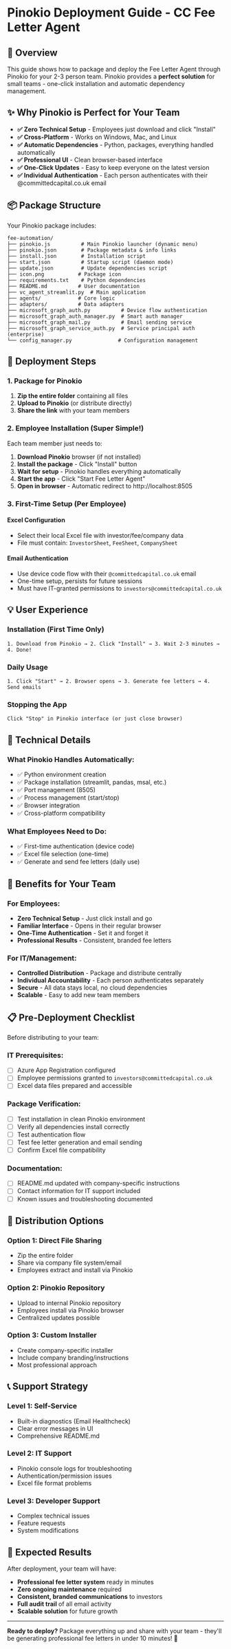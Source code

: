 # Pinokio Deployment Guide - CC Fee Letter Agent

## 🎯 Overview

This guide shows how to package and deploy the Fee Letter Agent through Pinokio for your 2-3 person team. Pinokio provides a **perfect solution** for small teams - one-click installation and automatic dependency management.

## ✨ Why Pinokio is Perfect for Your Team

- **✅ Zero Technical Setup** - Employees just download and click "Install"
- **✅ Cross-Platform** - Works on Windows, Mac, and Linux
- **✅ Automatic Dependencies** - Python, packages, everything handled automatically  
- **✅ Professional UI** - Clean browser-based interface
- **✅ One-Click Updates** - Easy to keep everyone on the latest version
- **✅ Individual Authentication** - Each person authenticates with their @committedcapital.co.uk email

## 📦 Package Structure

Your Pinokio package includes:

```
fee-automation/
├── pinokio.js          # Main Pinokio launcher (dynamic menu)
├── pinokio.json        # Package metadata & info links
├── install.json        # Installation script
├── start.json          # Startup script (daemon mode)
├── update.json         # Update dependencies script
├── icon.png           # Package icon
├── requirements.txt    # Python dependencies
├── README.md          # User documentation
├── vc_agent_streamlit.py  # Main application
├── agents/            # Core logic
├── adapters/          # Data adapters
├── microsoft_graph_auth.py          # Device flow authentication
├── microsoft_graph_auth_manager.py  # Smart auth manager
├── microsoft_graph_mail.py          # Email sending service  
├── microsoft_graph_service_auth.py  # Service principal auth (enterprise)
└── config_manager.py               # Configuration management
```

## 🚀 Deployment Steps

### 1. Package for Pinokio

1. **Zip the entire folder** containing all files
2. **Upload to Pinokio** (or distribute directly)
3. **Share the link** with your team members

### 2. Employee Installation (Super Simple!)

Each team member just needs to:

1. **Download Pinokio** browser (if not installed)
2. **Install the package** - Click "Install" button
3. **Wait for setup** - Pinokio handles everything automatically
4. **Start the app** - Click "Start Fee Letter Agent"
5. **Open in browser** - Automatic redirect to http://localhost:8505

### 3. First-Time Setup (Per Employee)

#### Excel Configuration
- Select their local Excel file with investor/fee/company data
- File must contain: `InvestorSheet`, `FeeSheet`, `CompanySheet`

#### Email Authentication  
- Use device code flow with their `@committedcapital.co.uk` email
- One-time setup, persists for future sessions
- Must have IT-granted permissions to `investors@committedcapital.co.uk`

## 💡 User Experience

### Installation (First Time Only)
```
1. Download from Pinokio → 2. Click "Install" → 3. Wait 2-3 minutes → 4. Done!
```

### Daily Usage
```  
1. Click "Start" → 2. Browser opens → 3. Generate fee letters → 4. Send emails
```

### Stopping the App
```
Click "Stop" in Pinokio interface (or just close browser)
```

## 🔧 Technical Details

### What Pinokio Handles Automatically:
- ✅ Python environment creation
- ✅ Package installation (streamlit, pandas, msal, etc.)
- ✅ Port management (8505)
- ✅ Process management (start/stop)
- ✅ Browser integration
- ✅ Cross-platform compatibility

### What Employees Need to Do:
- ✅ First-time authentication (device code)
- ✅ Excel file selection (one-time)
- ✅ Generate and send fee letters (daily use)

## 🎯 Benefits for Your Team

### For Employees:
- **Zero Technical Setup** - Just click install and go
- **Familiar Interface** - Opens in their regular browser  
- **One-Time Authentication** - Set it and forget it
- **Professional Results** - Consistent, branded fee letters

### For IT/Management:
- **Controlled Distribution** - Package and distribute centrally
- **Individual Accountability** - Each person authenticates separately
- **Secure** - All data stays local, no cloud dependencies
- **Scalable** - Easy to add new team members

## 📋 Pre-Deployment Checklist

Before distributing to your team:

### IT Prerequisites:
- [ ] Azure App Registration configured
- [ ] Employee permissions granted to `investors@committedcapital.co.uk`
- [ ] Excel data files prepared and accessible

### Package Verification:
- [ ] Test installation in clean Pinokio environment
- [ ] Verify all dependencies install correctly  
- [ ] Test authentication flow
- [ ] Test fee letter generation and email sending
- [ ] Confirm Excel file compatibility

### Documentation:
- [ ] README.md updated with company-specific instructions
- [ ] Contact information for IT support included
- [ ] Known issues and troubleshooting documented

## 🚀 Distribution Options

### Option 1: Direct File Sharing
- Zip the entire folder
- Share via company file system/email
- Employees extract and install via Pinokio

### Option 2: Pinokio Repository  
- Upload to internal Pinokio repository
- Employees install via Pinokio browser
- Centralized updates possible

### Option 3: Custom Installer
- Create company-specific installer
- Include company branding/instructions
- Most professional approach

## 📞 Support Strategy

### Level 1: Self-Service
- Built-in diagnostics (Email Healthcheck)
- Clear error messages in UI
- Comprehensive README.md

### Level 2: IT Support
- Pinokio console logs for troubleshooting
- Authentication/permission issues
- Excel file format problems

### Level 3: Developer Support
- Complex technical issues
- Feature requests
- System modifications

## 🎉 Expected Results

After deployment, your team will have:

- **Professional fee letter system** ready in minutes
- **Zero ongoing maintenance** required
- **Consistent, branded communications** to investors
- **Full audit trail** of all email activity
- **Scalable solution** for future growth

---

**Ready to deploy?** Package everything up and share with your team - they'll be generating professional fee letters in under 10 minutes! 🚀
